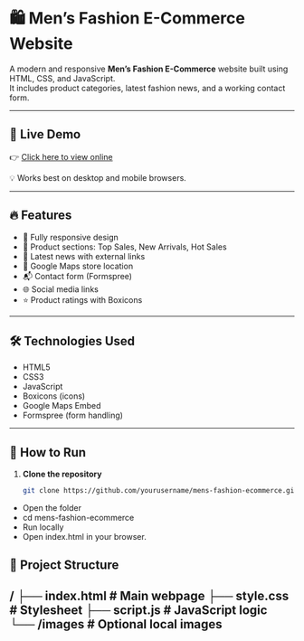 # 🛍️ Men’s Fashion E-Commerce Website

A modern and responsive **Men’s Fashion E-Commerce** website built using HTML, CSS, and JavaScript.  
It includes product categories, latest fashion news, and a working contact form.

---

## 🚀 Live Demo
👉 [Click here to view online]([https://your-live-demo-link.com](https://manasapatgar22.github.io/E-Commerce-Male-Fashion/))  

💡 Works best on desktop and mobile browsers.

---

## 🔥 Features
- 📱 Fully responsive design
- 🛒 Product sections: Top Sales, New Arrivals, Hot Sales
- 📰 Latest news with external links
- 📍 Google Maps store location
- 📬 Contact form (Formspree)
- 🌐 Social media links
- ⭐ Product ratings with Boxicons

---

## 🛠️ Technologies Used
- HTML5  
- CSS3  
- JavaScript  
- Boxicons (icons)  
- Google Maps Embed  
- Formspree (form handling)  

---

## 📌 How to Run
1. **Clone the repository**
   ```bash
   git clone https://github.com/yourusername/mens-fashion-ecommerce.git
- Open the folder
- cd mens-fashion-ecommerce
- Run locally
- Open index.html in your browser.
  
## 📁 Project Structure
/
├── index.html # Main webpage
├── style.css # Stylesheet
├── script.js # JavaScript logic
└── /images # Optional local images
---
